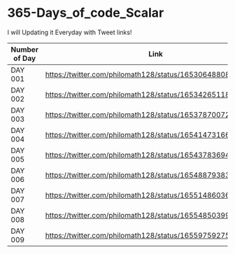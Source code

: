 # 365-Days_of_code_Scalar

I will Updating it Everyday with Tweet links!

| Number of Day  | Link | Language |
| ------------- | ------------- | ------------- |
| DAY 001  | https://twitter.com/philomath128/status/1653064880851939328  | C++ |
| DAY 002  | https://twitter.com/philomath128/status/1653426511880523777  | C++ |
| DAY 003  | https://twitter.com/philomath128/status/1653787007230025729  | Python |
| DAY 004  | https://twitter.com/philomath128/status/1654147316603813890  | JAVA |
| DAY 005  | https://twitter.com/philomath128/status/1654378369440694274  | C++ |
| DAY 006  | https://twitter.com/philomath128/status/1654887938331914240  | C++ |
| DAY 007  | https://twitter.com/philomath128/status/1655148603655208960  | C++ |
| DAY 008  | https://twitter.com/philomath128/status/1655485039977836545  | C++ |
| DAY 009  | https://twitter.com/philomath128/status/1655975927514562562  | C++ |



